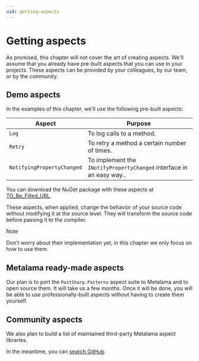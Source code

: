 ```yaml
---
uid: getting-aspects
---
```

# Getting aspects

As promised, this chapter will not cover the art of creating aspects. We'll assume that you already have pre-built aspects that you can use in your projects. These aspects can be provided by your colleagues, by our team, or by the community.

## Demo aspects

In the examples of this chapter, we'll use the following pre-built aspects:

|Aspect | Purpose |
|-------|----------|
|`Log` | To log calls to a method.
|`Retry` | To retry a method a certain number of times.
|`NotifyingPropertyChanged` | To implement the `INotifyPropertyChanged` interface in an easy way..

You can download the NuGet package with these aspects at [TO_Be_Filled_URL](here).

These aspects, when applied, change the behavior of your source code without modifying it at the source level. They will transform the source code before passing it to the compiler.

> [!NOTE]
> Don't worry about their implementation yet, in this chapter we only focus on how to use them.

## Metalama ready-made aspects

Our plan is to port the `PostSharp.Patterns` aspect suite to Metalama and to open source them. It will take us a few months. Once it will be done, you will be able to use professionally-built aspects without having to create them yourself.

## Community aspects

We also plan to build a list of maintained third-party Metalama aspect libraries.

In the meantime, you can [search GitHub](https://github.com/search?p=1&q=metalama&type=Repositories).

